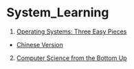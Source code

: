 # System_Learning

1. [Operating Systems: Three Easy Pieces](https://pages.cs.wisc.edu/~remzi/OSTEP/)
  - [Chinese Version](https://github.com/remzi-arpacidusseau/ostep-translations/tree/master/chinese)

2. [Computer Science from the Bottom Up](https://www.bottomupcs.com/index.xhtml)
